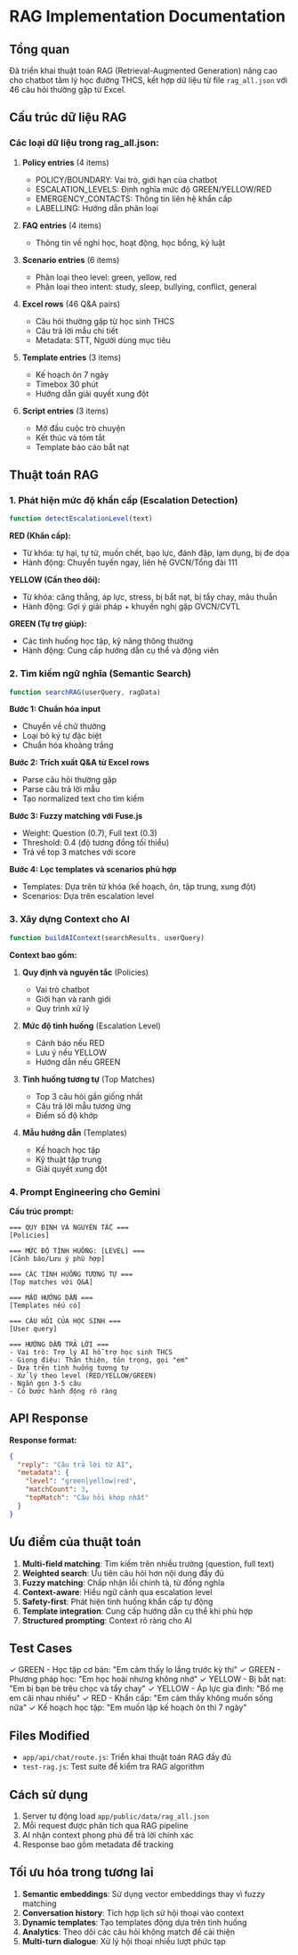 # RAG Implementation Documentation

## Tổng quan

Đã triển khai thuật toán RAG (Retrieval-Augmented Generation) nâng cao cho chatbot tâm lý học đường THCS, kết hợp dữ liệu từ file `rag_all.json` với 46 câu hỏi thường gặp từ Excel.

## Cấu trúc dữ liệu RAG

### Các loại dữ liệu trong rag_all.json:

1. **Policy entries** (4 items)
   - POLICY/BOUNDARY: Vai trò, giới hạn của chatbot
   - ESCALATION_LEVELS: Định nghĩa mức độ GREEN/YELLOW/RED
   - EMERGENCY_CONTACTS: Thông tin liên hệ khẩn cấp
   - LABELLING: Hướng dẫn phân loại

2. **FAQ entries** (4 items)
   - Thông tin về nghỉ học, hoạt động, học bổng, kỷ luật

3. **Scenario entries** (6 items)
   - Phân loại theo level: green, yellow, red
   - Phân loại theo intent: study, sleep, bullying, conflict, general

4. **Excel rows** (46 Q&A pairs)
   - Câu hỏi thường gặp từ học sinh THCS
   - Câu trả lời mẫu chi tiết
   - Metadata: STT, Người dùng mục tiêu

5. **Template entries** (3 items)
   - Kế hoạch ôn 7 ngày
   - Timebox 30 phút
   - Hướng dẫn giải quyết xung đột

6. **Script entries** (3 items)
   - Mở đầu cuộc trò chuyện
   - Kết thúc và tóm tắt
   - Template báo cáo bắt nạt

## Thuật toán RAG

### 1. Phát hiện mức độ khẩn cấp (Escalation Detection)

```javascript
function detectEscalationLevel(text)
```

**RED (Khẩn cấp):**
- Từ khóa: tự hại, tự tử, muốn chết, bạo lực, đánh đập, lạm dụng, bị đe dọa
- Hành động: Chuyển tuyến ngay, liên hệ GVCN/Tổng đài 111

**YELLOW (Cần theo dõi):**
- Từ khóa: căng thẳng, áp lực, stress, bị bắt nạt, bị tẩy chay, mâu thuẫn
- Hành động: Gợi ý giải pháp + khuyến nghị gặp GVCN/CVTL

**GREEN (Tự trợ giúp):**
- Các tình huống học tập, kỹ năng thông thường
- Hành động: Cung cấp hướng dẫn cụ thể và động viên

### 2. Tìm kiếm ngữ nghĩa (Semantic Search)

```javascript
function searchRAG(userQuery, ragData)
```

**Bước 1: Chuẩn hóa input**
- Chuyển về chữ thường
- Loại bỏ ký tự đặc biệt
- Chuẩn hóa khoảng trắng

**Bước 2: Trích xuất Q&A từ Excel rows**
- Parse câu hỏi thường gặp
- Parse câu trả lời mẫu
- Tạo normalized text cho tìm kiếm

**Bước 3: Fuzzy matching với Fuse.js**
- Weight: Question (0.7), Full text (0.3)
- Threshold: 0.4 (độ tương đồng tối thiểu)
- Trả về top 3 matches với score

**Bước 4: Lọc templates và scenarios phù hợp**
- Templates: Dựa trên từ khóa (kế hoạch, ôn, tập trung, xung đột)
- Scenarios: Dựa trên escalation level

### 3. Xây dựng Context cho AI

```javascript
function buildAIContext(searchResults, userQuery)
```

**Context bao gồm:**

1. **Quy định và nguyên tắc** (Policies)
   - Vai trò chatbot
   - Giới hạn và ranh giới
   - Quy trình xử lý

2. **Mức độ tình huống** (Escalation Level)
   - Cảnh báo nếu RED
   - Lưu ý nếu YELLOW
   - Hướng dẫn nếu GREEN

3. **Tình huống tương tự** (Top Matches)
   - Top 3 câu hỏi gần giống nhất
   - Câu trả lời mẫu tương ứng
   - Điểm số độ khớp

4. **Mẫu hướng dẫn** (Templates)
   - Kế hoạch học tập
   - Kỹ thuật tập trung
   - Giải quyết xung đột

### 4. Prompt Engineering cho Gemini

**Cấu trúc prompt:**
```
=== QUY ĐỊNH VÀ NGUYÊN TẮC ===
[Policies]

=== MỨC ĐỘ TÌNH HUỐNG: [LEVEL] ===
[Cảnh báo/Lưu ý phù hợp]

=== CÁC TÌNH HUỐNG TƯƠNG TỰ ===
[Top matches với Q&A]

=== MẪU HƯỚNG DẪN ===
[Templates nếu có]

=== CÂU HỎI CỦA HỌC SINH ===
[User query]

=== HƯỚNG DẪN TRẢ LỜI ===
- Vai trò: Trợ lý AI hỗ trợ học sinh THCS
- Giọng điệu: Thân thiện, tôn trọng, gọi "em"
- Dựa trên tình huống tương tự
- Xử lý theo level (RED/YELLOW/GREEN)
- Ngắn gọn 3-5 câu
- Có bước hành động rõ ràng
```

## API Response

**Response format:**
```json
{
  "reply": "Câu trả lời từ AI",
  "metadata": {
    "level": "green|yellow|red",
    "matchCount": 3,
    "topMatch": "Câu hỏi khớp nhất"
  }
}
```

## Ưu điểm của thuật toán

1. **Multi-field matching**: Tìm kiếm trên nhiều trường (question, full text)
2. **Weighted search**: Ưu tiên câu hỏi hơn nội dung đầy đủ
3. **Fuzzy matching**: Chấp nhận lỗi chính tả, từ đồng nghĩa
4. **Context-aware**: Hiểu ngữ cảnh qua escalation level
5. **Safety-first**: Phát hiện tình huống khẩn cấp tự động
6. **Template integration**: Cung cấp hướng dẫn cụ thể khi phù hợp
7. **Structured prompting**: Context rõ ràng cho AI

## Test Cases

✓ GREEN - Học tập cơ bản: "Em cảm thấy lo lắng trước kỳ thi"
✓ GREEN - Phương pháp học: "Em học hoài nhưng không nhớ"
✓ YELLOW - Bị bắt nạt: "Em bị bạn bè trêu chọc và tẩy chay"
✓ YELLOW - Áp lực gia đình: "Bố mẹ em cãi nhau nhiều"
✓ RED - Khẩn cấp: "Em cảm thấy không muốn sống nữa"
✓ Kế hoạch học tập: "Em muốn lập kế hoạch ôn thi 7 ngày"

## Files Modified

- `app/api/chat/route.js`: Triển khai thuật toán RAG đầy đủ
- `test-rag.js`: Test suite để kiểm tra RAG algorithm

## Cách sử dụng

1. Server tự động load `app/public/data/rag_all.json`
2. Mỗi request được phân tích qua RAG pipeline
3. AI nhận context phong phú để trả lời chính xác
4. Response bao gồm metadata để tracking

## Tối ưu hóa trong tương lai

1. **Semantic embeddings**: Sử dụng vector embeddings thay vì fuzzy matching
2. **Conversation history**: Tích hợp lịch sử hội thoại vào context
3. **Dynamic templates**: Tạo templates động dựa trên tình huống
4. **Analytics**: Theo dõi các câu hỏi không match để cải thiện
5. **Multi-turn dialogue**: Xử lý hội thoại nhiều lượt phức tạp
